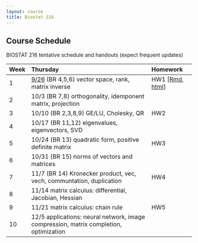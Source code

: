 ```yaml
---
layout: course
title: Biostat 216
---
```


## Course Schedule

BIOSTAT 216 tentative schedule and handouts (expect frequent updates)

| Week | Thursday | Homework |
|:-----------|:------------|:------------|
| 1 | [9/26](http://ucla-biostat216-2019fall.github.io/2019/09/26/week1.html) (BR 4,5,6) vector space, rank, matrix inverse | HW1 \[[Rmd](), [html]()\] |  
| 2 | 10/3 (BR 7,8) orthogonality, idemponent matrix, projection |   |  
| 3 | 10/10 (BR 2,3,8,9) GE/LU, Cholesky, QR | HW2 |  
| 4 | 10/17 (BR 11,12) eigenvalues, eigenvectors, SVD | |  
| 5 | 10/24 (BR 13) quadratic form, positive definite matrix | HW3 |  
| 6 | 10/31 (BR 15) norms of vectors and matrices | |   
| 7 | 11/7 (BR 14) Kronecker product, vec, vech, communtation, duplication | HW4 |  
| 8 | 11/14 matrix calculus: differential, Jacobian, Hessian | |   
| 9 | 11/21 matrix calculus: chain rule | HW5 |   
| 10 | 12/5 applications: neural network, image compression, matrix completion, optimization | |   
